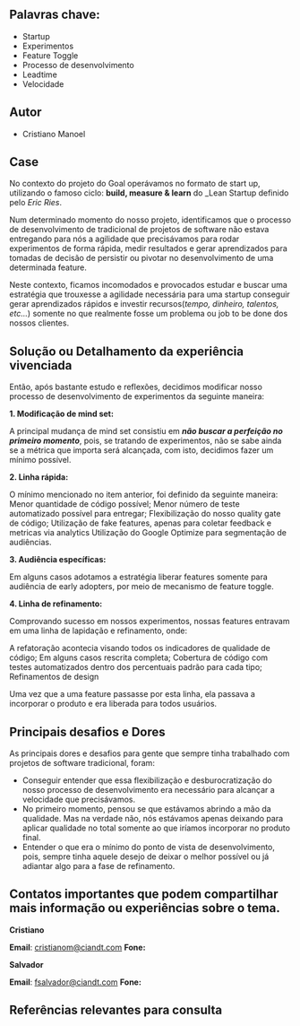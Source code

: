 ## Palavras chave:
* Startup
* Experimentos
* Feature Toggle
* Processo de desenvolvimento
* Leadtime
* Velocidade

## Autor
* Cristiano Manoel

## Case

No contexto do projeto do Goal operávamos no formato de start up, utilizando o famoso ciclo: **build, measure & learn** do _Lean Startup definido pelo *Eric Ries*.

Num determinado momento do nosso projeto, identificamos que o processo de desenvolvimento de tradicional de projetos de software não estava entregando para nós a agilidade que precisávamos para rodar experimentos de forma rápida, medir resultados e gerar aprendizados para tomadas de decisão de persistir ou pivotar no desenvolvimento de uma determinada feature.

Neste contexto, ficamos incomodados e provocados estudar e buscar uma estratégia que trouxesse a agilidade necessária para uma startup conseguir gerar aprendizados rápidos e investir recursos(*tempo, dinheiro, talentos, etc...*) somente no que realmente fosse um problema ou job to be done dos nossos clientes.

## Solução ou Detalhamento da experiência vivenciada

Então, após bastante estudo e reflexões, decidimos modificar nosso processo de desenvolvimento de experimentos da seguinte maneira:

**1. Modificação de mind set:**

A principal mudança de mind set consistiu em ***não buscar a perfeição no primeiro momento***, pois, se tratando de experimentos, não se sabe ainda se a métrica que importa será alcançada, com isto, decidimos fazer um mínimo possível.

**2.  Linha rápida:**

O mínimo mencionado no item anterior, foi definido da seguinte maneira:
Menor quantidade de código possível;
Menor número de teste automatizado possível para entregar;
Flexibilização do nosso quality gate de código;
Utilização de fake features, apenas para coletar feedback e metricas via analytics
Utilização do Google Optimize para segmentação de audiências.

**3.  Audiência específicas:**

Em alguns casos adotamos a estratégia liberar features somente para  audiência de early adopters, por meio de mecanismo de feature toggle.

**4.  Linha de refinamento:**

Comprovando sucesso em nossos experimentos, nossas features entravam em uma linha de lapidação e refinamento, onde:

A refatoração acontecia visando todos os indicadores de qualidade de código;
Em alguns casos rescrita completa;
Cobertura de código com testes automatizados dentro dos percentuais padrão para cada tipo;
Refinamentos de design

Uma vez que a uma feature passasse por esta linha, ela passava a incorporar o produto e era liberada para todos usuários.

## Principais desafios e Dores

As principais dores e desafios para gente que sempre tinha trabalhado com projetos de software tradicional, foram:

* Conseguir entender que essa flexibilização e desburocratização do nosso processo de desenvolvimento era necessário para alcançar a velocidade que precisávamos. 
* No primeiro momento, pensou se que estávamos abrindo a mão da qualidade. Mas na verdade não, nós estávamos apenas deixando para aplicar qualidade no total somente ao que iríamos incorporar no produto final.
* Entender o que era o mínimo do ponto de vista de desenvolvimento, pois, sempre tinha aquele desejo de deixar o melhor possível ou já adiantar algo para a fase de refinamento.


## Contatos importantes que podem compartilhar mais informação ou experiências sobre o tema.

**Cristiano**

**Email**: cristianom@ciandt.com
**Fone:**

**Salvador**

**Email**: fsalvador@ciandt.com
**Fone:**


## Referências relevantes para consulta

